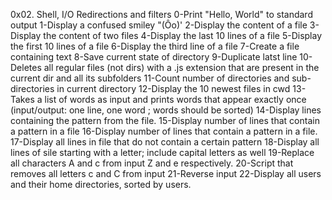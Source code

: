 0x02. Shell, I/O Redirections and filters
0-Print "Hello, World" to standard output
1-Display a confused smiley "(Ôo)'
2-Display the content of a file
3-Display the content of two files
4-Display the last 10 lines of a file
5-Display the first 10 lines of a file
6-Display the third line of a file
7-Create a file containing text
8-Save current state of directory
9-Duplicate latst line
10-Deletes all regular files (not dirs) with a .js extension that are present in the current dir and all its subfolders
11-Count number of directories and sub-directories in current directory
12-Display the 10 newest files in cwd
13-Takes a list of words as input and prints words that appear exactly once (input/output: one line, one word ; words should be sorted)
14-Display lines containing the pattern from the file. 
15-Display number of lines that contain a pattern in a file
16-Display number of lines that contain a pattern in a file.
17-Display all lines in file that do not contain a certain pattern
18-Display all lines of sile starting with a letter; include capital letters as well
19-Replace all characters A and c from input Z and e respectively. 
20-Script that removes all letters c and C from input
21-Reverse input
22-Display all users and their home directories, sorted by users.
